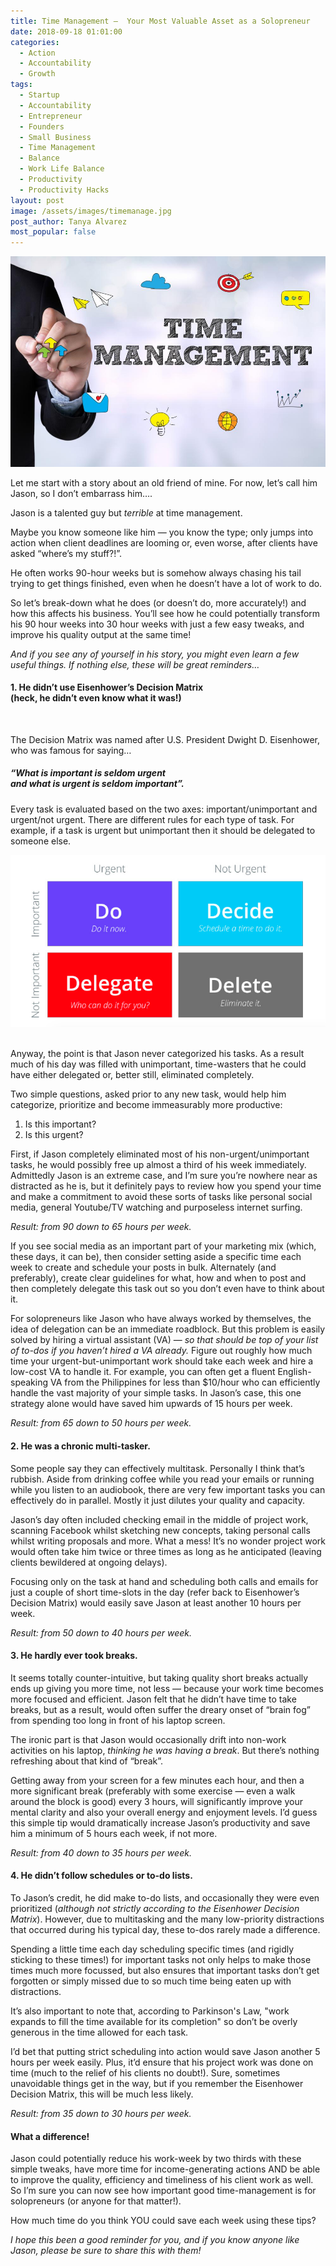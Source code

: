 ```yaml
---
title: Time Management —  Your Most Valuable Asset as a Solopreneur
date: 2018-09-18 01:01:00
categories:
  - Action
  - Accountability
  - Growth
tags:
  - Startup
  - Accountability
  - Entrepreneur
  - Founders
  - Small Business
  - Time Management
  - Balance
  - Work Life Balance
  - Productivity
  - Productivity Hacks
layout: post
image: /assets/images/timemanage.jpg
post_author: Tanya Alvarez
most_popular: false
---
```


![](/assets/images/time-management.jpg)

Let me start with a story about an old friend of mine. For now, let’s call him Jason, so I don’t embarrass him….

Jason is a talented guy but *terrible* at time management.

Maybe you know someone like him — you know the type; only jumps into action when client deadlines are looming or, even worse, after clients have asked “where’s my stuff?!”.

He often works 90-hour weeks but is somehow always chasing his tail trying to get things finished, even when he doesn’t have a lot of work to do.

So let’s break-down what he does (or doesn’t do, more accurately!) and how this affects his business. You’ll see how he could potentially transform his 90 hour weeks into 30 hour weeks with just a few easy tweaks, and improve his quality output at the same time!

*And if you see any of yourself in his story, you might even learn a few useful things. If nothing else, these will be great reminders…*

#### 1. He didn’t use Eisenhower’s Decision Matrix<br>(heck, he didn’t even know what it was!)

 

The Decision Matrix was named after U.S. President Dwight D. Eisenhower, who was famous for saying…

##### “What is important is seldom urgent<br>and what is urgent is seldom important”.

Every task is evaluated based on the two axes: important/unimportant and urgent/not urgent. There are different rules for each type of task. For example, if a task is urgent but unimportant then it should be delegated to someone else.

![](/assets/images/screen-shot-2018-10-05-at-6-54-08-pm.png)<br> 

Anyway, the point is that Jason never categorized his tasks. As a result much of his day was filled with unimportant, time-wasters that he could have either delegated or, better still, eliminated completely.

Two simple questions, asked prior to any new task, would help him categorize, prioritize and become immeasurably more productive:

1. Is this important?
2. Is this urgent?

First, if Jason completely eliminated most of his non-urgent/unimportant tasks, he would possibly free up almost a third of his week immediately. Admittedly Jason is an extreme case, and I’m sure you’re nowhere near as distracted as he is, but it definitely pays to review how you spend your time and make a commitment to avoid these sorts of tasks like personal social media, general Youtube/TV watching and purposeless internet surfing.

*Result: from 90 down to 65 hours per week.*

If you see social media as an important part of your marketing mix (which, these days, it can be), then consider setting aside a specific time each week to create and schedule your posts in bulk. Alternately (and preferably), create clear guidelines for what, how and when to post and then completely delegate this task out so you don’t even have to think about it.

For solopreneurs like Jason who have always worked by themselves, the idea of delegation can be an immediate roadblock. But this problem is easily solved by hiring a virtual assistant (VA) — *so that should be top of your list of to-dos if you haven’t hired a VA already.* Figure out roughly how much time your urgent-but-unimportant work should take each week and hire a low-cost VA to handle it. For example, you can often get a fluent English-speaking VA from the Philippines for less than $10/hour who can efficiently handle the vast majority of your simple tasks. In Jason’s case, this one strategy alone would have saved him upwards of 15 hours per week.

*Result: from 65 down to 50 hours per week.*

#### 2. He was a chronic multi-tasker.

Some people say they can effectively multitask. Personally I think that’s rubbish. Aside from drinking coffee while you read your emails or running while you listen to an audiobook, there are very few important tasks you can effectively do in parallel. Mostly it just dilutes your quality and capacity.

Jason’s day often included checking email in the middle of project work, scanning Facebook whilst sketching new concepts, taking personal calls whilst writing proposals and more. What a mess! It’s no wonder project work would often take him twice or three times as long as he anticipated (leaving clients bewildered at ongoing delays).

Focusing only on the task at hand and scheduling both calls and emails for just a couple of short time-slots in the day (refer back to Eisenhower’s Decision Matrix) would easily save Jason at least another 10 hours per week.

*Result: from 50 down to 40 hours per week.*

#### 3. He hardly ever took breaks.

It seems totally counter-intuitive, but taking quality short breaks actually ends up giving you more time, not less — because your work time becomes more focused and efficient. Jason felt that he didn’t have time to take breaks, but as a result, would often suffer the dreary onset of “brain fog” from spending too long in front of his laptop screen.

The ironic part is that Jason would occasionally drift into non-work activities on his laptop, *thinking he was having a break*. But there’s nothing refreshing about that kind of “break”.

Getting away from your screen for a few minutes each hour, and then a more significant break (preferably with some exercise — even a walk around the block is good) every 3 hours, will significantly improve your mental clarity and also your overall energy and enjoyment levels. I’d guess this simple tip would dramatically increase Jason’s productivity and save him a minimum of 5 hours each week, if not more.

*Result: from 40 down to 35 hours per week.*

#### 4. He didn’t follow schedules or to-do lists.

To Jason’s credit, he did make to-do lists, and occasionally they were even prioritized (*although not strictly according to the Eisenhower Decision Matrix*). However, due to multitasking and the many low-priority distractions that occurred during his typical day, these to-dos rarely made a difference.

Spending a little time each day scheduling specific times (and rigidly sticking to these times!) for important tasks not only helps to make those times much more focussed, but also ensures that important tasks don’t get forgotten or simply missed due to so much time being eaten up with distractions.

It’s also important to note that, according to Parkinson's Law, "work expands to fill the time available for its completion" so don’t be overly generous in the time allowed for each task.

I’d bet that putting strict scheduling into action would save Jason another 5 hours per week easily. Plus, it’d ensure that his project work was done on time (much to the relief of his clients no doubt!). Sure, sometimes unavoidable things get in the way, but if you remember the Eisenhower Decision Matrix, this will be much less likely.

*Result: from 35 down to 30 hours per week.*

#### What a difference!

Jason could potentially reduce his work-week by two thirds with these simple tweaks, have more time for income-generating actions AND be able to improve the quality, efficiency and timeliness of his client work as well. So I’m sure you can now see how important good time-management is for solopreneurs (or anyone for that matter!).

How much time do you think YOU could save each week using these tips?

*I hope this been a good reminder for you, and if you know anyone like Jason, please be sure to share this with them!*